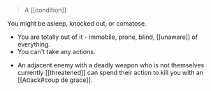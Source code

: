 
> A [[condition]]

You might be asleep, knocked out, or comatose. 

* You are totally out of it - immobile, prone, blind, [[unaware]] of everything.
* You can't take any actions.
- An adjacent enemy with a deadly weapon who is not themselves currently [[threatened]] can spend their action to kill you with an [[Attack#coup de grace]].
